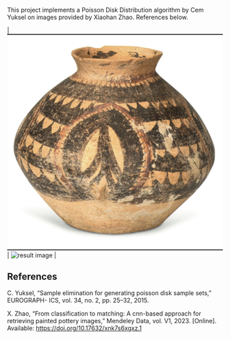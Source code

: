 This project implements a Poisson Disk Distribution algorithm by Cem
Yuksel on images provided by Xiaohan Zhao. References below.

| ![original image](./images/Banshan_71.jpg) | ![result
image](./output/Banshan_71_60000.jpg) |

## References

C. Yuksel, “Sample elimination for generating poisson disk sample sets,” EUROGRAPH- ICS, vol. 34, no. 2, pp. 25–32, 2015.

X. Zhao, “From classification to matching: A cnn-based approach for retrieving painted pottery images,” Mendeley Data, vol. V1, 2023. [Online]. Available: https://doi.org/10.17632/xnk7s6xgxz.1
